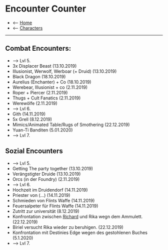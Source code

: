 # Encounter Counter

 - <-- [Home](../index.md)
 - <-- [Characters](index.md)

---

## Combat Encounters:

- --> Lvl 5.
- 3x Displacer Beast (13.10.2019)
- Illusionist, Werwolf, Werboar (+ Druid) (13.10.2019)
- Black Dragon (18.10.2019)
- Aurelius (Enchanter) + Co (18.10.2019)
- Werebear, Illusionist + co (2.11.2019)
- Roper + Piercer (2.11.2019)
- Thugs + Cult Fanatics (2.11.2019)
- Werewölfe (2.11.2019)
- --> Lvl 6.
- Gith (14.11.2019)
- 5x Grell (8.12.2019)
- Mimics/Animated Table/Rugs of Smothering (22.12.2019)
- Yuan-Ti Banditen (5.01.2020)
- --> Lvl 7.

## Sozial Encounters

 - --> Lvl 5.
 - Getting The party together (13.10.2019)
 - Verängstigter Druide (13.10.2019)
 - Orcs (in der Foundry) (2.11.2019)
 - --> Lvl 6.
 - Hochzeit im Druidendorf (14.11.2019)
 - Priester von (...) (14.11.2019)
 - Schmieden von Flints Waffe (14.11.2019)
 - Feuersalpeter für Flints Waffe (14.11.2019)
 - Zutritt zur universität (8.12.2019)
 - Konfrontation zwischen [Richard](../npcs/richard_sebeck.md) und Rika wegn dem Ammulett. (22.12.2019)
 - Biriel versucht Rika wieder zu beruhigen. (22.12.2019)
 - Konfrontation mit Destinies Edge wegen des gestohlenen Buches (5.1.2020)
 - --> Lvl 7.